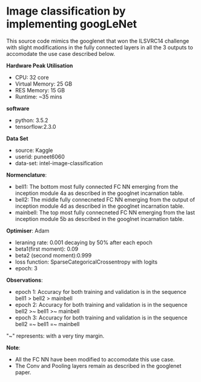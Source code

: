 # Image classification by implementing googLeNet

This source code mimics the googlenet that won the ILSVRC14 challenge with slight modifications in the fully connected layers in all the 3 outputs to accomodate the use case described below.

**Hardware Peak Utilisation**
* CPU: 32 core
* Virtual Memory: 25 GB
* RES Memory: 15 GB
* Runtime: ~35 mins

**software**
* python: 3.5.2
* tensorflow:2.3.0

**Data Set**
* source: Kaggle 
* userid: puneet6060 
* data-set: intel-image-classification

**Normenclature**:
* bell1: The bottom most fully connected FC NN emerging from the inception module 4a as described in the googlnet incarnation table.
* bell2: The middle fully connecneted FC NN emerging from the output of inception module 4d as described in the googlnet incarnation table.
* mainbell: The top most fully connecneted FC NN emerging from the last inception module 5b as described in the googlnet incarnation table.

**Optimiser**: Adam
* leraning rate: 0.001 decaying by 50% after each epoch
* beta1(first moment): 0.09
* beta2 (second moment):0.999
* loss function: SparseCategoricalCrossentropy with logits
* epoch: 3

**Observations**:
* epoch 1: Accuracy for both training and validation is in the sequence  bell1 > bell2 > mainbell
* epoch 2: Accuracy for both training and validation is in the sequence  bell2 >~ bell1 >~ mainbell
* epoch 3: Accuracy for both training and validation is in the sequence  bell2 =~ bell1 =~ mainbell

"~" represents: with a very tiny margin.

**Note**:
* All the FC NN have been modified to accomodate this use case.
* The Conv and Pooling layers remain as described in the googlenet paper.

